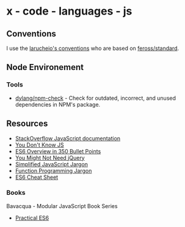 # x - code - languages - js

## Conventions

I use the [larucheio's conventions](https://github.com/larucheio/conventions/tree/master/code) who are based on [feross/standard](http://standardjs.com/).

## Node Environement

### Tools

*   [dylang/npm-check](https://github.com/dylang/npm-check) - Check for outdated, incorrect, and unused dependencies in NPM's package.

## Resources

*   [StackOverflow JavaScript documentation](http://stackoverflow.com/documentation/javascript/topics)
*   [You Don't Know JS](https://github.com/getify/You-Dont-Know-JS)
*   [ES6 Overview in 350 Bullet Points](https://github.com/bevacqua/es6)
*   [You Might Not Need jQuery](http://youmightnotneedjquery.com/)
*   [Simplified JavaScript Jargon](http://jargon.js.org/)
*   [Function Programming Jargon](https://github.com/hemanth/functional-programming-jargon)
*   [ES6 Cheat Sheet](https://github.com/DrkSephy/es6-cheatsheet)

### Books

Bavacqua - Modular JavaScript Book Series

*   [Practical ES6](https://github.com/mjavascript/practical-es6)
